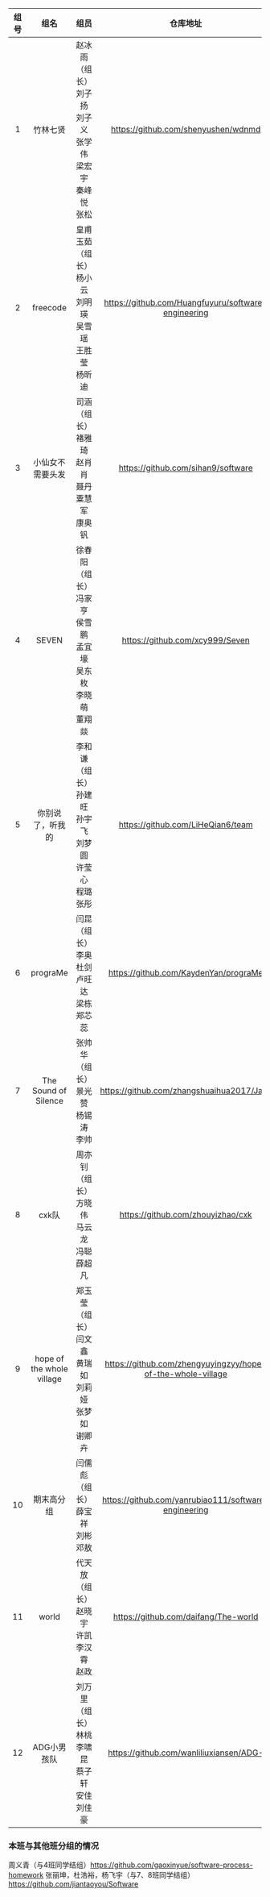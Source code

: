 | 组号 | 组名 | 组员 | 仓库地址 | 项目 | 
|:---:|:---:|:---:|:---:|:---:|
|1|竹林七贤|赵冰雨（组长）	刘子扬	刘子义	张学伟	梁宏宇	秦峰悦	张松|https://github.com/shenyushen/wdnmd|待定|
|2|freecode|皇甫玉茹（组长）	杨小云	刘明瑛	吴雪瑶	王胜莹	杨昕迪|https://github.com/Huangfuyuru/software-engineering|待定|
|3|小仙女不需要头发|司涵（组长）	褚雅琦	赵肖肖	聂丹	粟慧军	康奥钒|https://github.com/sihan9/software|待定|
|4|SEVEN|徐春阳（组长）	冯家亨	侯雪鹏	孟宜壕	吴东枚	李晓萌	董翔燚|https://github.com/xcy999/Seven|待定|
|5|你别说了，听我的|李和谦（组长）	孙建旺	孙宇飞	刘梦圆	许莹心	程璐	张彤|https://github.com/LiHeQian6/team|待定|
|6|prograMe|闫昆（组长）	李奥	杜剑	卢旺达	梁栋	郑芯蕊|https://github.com/KaydenYan/prograMe|待定|
|7|The Sound of Silence|张帅华（组长）	景光赞	杨锡涛	李帅|https://github.com/zhangshuaihua2017/Java|待定|
|8|cxk队|周亦钊（组长）	方晓伟	马云龙	冯聪	薛超凡|https://github.com/zhouyizhao/cxk|待定|
|9|hope of the whole village|郑玉莹（组长）	闫文鑫	黄瑞如	刘莉娅	张梦如	谢卿卉|https://github.com/zhengyuyingzyy/hope-of-the-whole-village|待定|
|10|期末高分组|闫儒彪（组长）	薛宝祥	刘彬	邓敖|https://github.com/yanrubiao111/software-engineering|待定|
|11|world|代天放（组长）	赵晓宇	许凯	李汉霄	赵政|https://github.com/daifang/The-world|待定|
|12|ADG小男孩队|刘万里（组长）	林桃	李啸昆	蔡子轩	安佳	刘佳豪|https://github.com/wanliliuxiansen/ADG-|待定|

### 本班与其他班分组的情况
周义青（与4班同学结组）https://github.com/gaoxinyue/software-process-homework
张丽坤，杜浩裕，杨飞宇（与7、8班同学结组）https://github.com/jiantaoyou/Software

